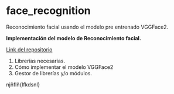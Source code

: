 # face_recognition

Reconocimiento facial usando el modelo pre entrenado VGGFace2.

**Implementación del modelo de Reconocimiento facial.**

[Link del repositorio](https://github.com/royquillca/face_recognition)

1. Librerías necesarias.
2. Cómo implementar el modelo  VGGFace2
3. Gestor de librerías y/o módulos.


njñflñ{lfkdsnl}
